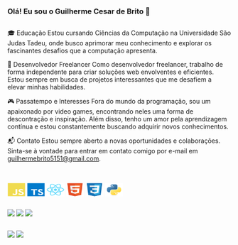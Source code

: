 ### Olá! Eu sou o Guilherme Cesar de Brito 👋

##

🎓 Educação
Estou cursando Ciências da Computação na Universidade São Judas Tadeu, onde busco aprimorar meu conhecimento e explorar os fascinantes desafios que a computação apresenta.

🚀 Desenvolvedor Freelancer
Como desenvolvedor freelancer, trabalho de forma independente para criar soluções web envolventes e eficientes. Estou sempre em busca de projetos interessantes que me desafiem a elevar minhas habilidades.

🎮 Passatempo e Interesses
Fora do mundo da programação, sou um apaixonado por video games, encontrando neles uma forma de descontração e inspiração. Além disso, tenho um amor pela aprendizagem contínua e estou constantemente buscando adquirir novos conhecimentos.

📬 Contato
Estou sempre aberto a novas oportunidades e colaborações. Sinta-se à vontade para entrar em contato comigo por e-mail em guilhermebrito5151@gmail.com.

##

<div style="display: inline_block"><br>
  <img align="center" alt="Rafa-Js" height="30" width="40" src="https://raw.githubusercontent.com/devicons/devicon/master/icons/javascript/javascript-plain.svg">
  <img align="center" alt="Rafa-Ts" height="30" width="40" src="https://raw.githubusercontent.com/devicons/devicon/master/icons/typescript/typescript-plain.svg">
  <img align="center" alt="Rafa-React" height="30" width="40" src="https://raw.githubusercontent.com/devicons/devicon/master/icons/react/react-original.svg">
  <img align="center" alt="Rafa-HTML" height="30" width="40" src="https://raw.githubusercontent.com/devicons/devicon/master/icons/html5/html5-original.svg">
  <img align="center" alt="Rafa-CSS" height="30" width="40" src="https://raw.githubusercontent.com/devicons/devicon/master/icons/css3/css3-original.svg">
  <img align="center" alt="Rafa-Python" height="30" width="40" src="https://raw.githubusercontent.com/devicons/devicon/master/icons/python/python-original.svg">
</div>

 ##
 
<div> 
  <a href="https://www.instagram.com/git.cesar/" target="_blank"><img src="https://img.shields.io/badge/-Instagram-%23E4405F?style=for-the-badge&logo=instagram&logoColor=white" target="_blank"></a>
 <a href="https://discord.gg/wagxzStdcR" target="_blank"><img src="https://img.shields.io/badge/Discord-7289DA?style=for-the-badge&logo=discord&logoColor=white" target="_blank"></a> 
  <a href="https://www.linkedin.com/in/guilhermecbrito" target="_blank"><img src="https://img.shields.io/badge/-LinkedIn-%230077B5?style=for-the-badge&logo=linkedin&logoColor=white" target="_blank"></a> 
  
  
  ##

  
</div>
<picture>
  <source
    srcset="https://github-readme-stats.vercel.app/api?username=DevC3sar&show_icons=true&theme=dark"
    media="(prefers-color-scheme: dark)"
  />
  <source
    srcset="https://github-readme-stats.vercel.app/api?username=DevC3sar&show_icons=true"
    media="(prefers-color-scheme: light), (prefers-color-scheme: no-preference)"
  />
   <img height="180em" src="https://camo.githubusercontent.com/1bec49ee74652722b0d4a6080df50d3e8d5d521754c54dfef4d5fdcb23a02ff4/68747470733a2f2f6769746875622d726561646d652d73746174732e76657263656c2e6170702f6170692f746f702d6c616e67732f3f757365726e616d653d76696e696369757374616b656469266c61796f75743d636f6d70616374266c616e67735f636f756e743d37267468656d653d676f7468616d" data-canonical-src="https://github-readme-stats.vercel.app/api/top-langs/?username=viniciustakedi&amp;layout=compact&amp;langs_count=7&amp;theme=gotham" style="max-width: 100%;">

  <img src="https://github-readme-stats.vercel.app/api?username=devc3sar&show_icons=true" />

 
</details>
